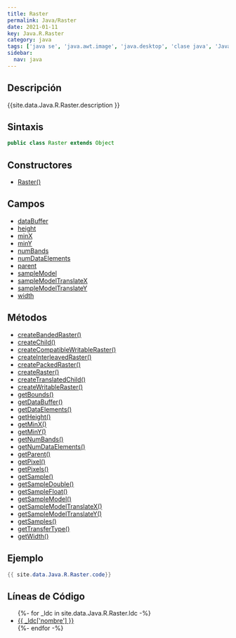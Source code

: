 ```yaml
---
title: Raster
permalink: Java/Raster
date: 2021-01-11
key: Java.R.Raster
category: java
tags: ['java se', 'java.awt.image', 'java.desktop', 'clase java', 'Java 1.0']
sidebar: 
  nav: java
---
```


## Descripción
{{site.data.Java.R.Raster.description }}

## Sintaxis
~~~java
public class Raster extends Object
~~~

## Constructores
* [Raster()](/Java/Raster/Raster/)

## Campos
* [dataBuffer](/Java/Raster/dataBuffer)
* [height](/Java/Raster/height)
* [minX](/Java/Raster/minX)
* [minY](/Java/Raster/minY)
* [numBands](/Java/Raster/numBands)
* [numDataElements](/Java/Raster/numDataElements)
* [parent](/Java/Raster/parent)
* [sampleModel](/Java/Raster/sampleModel)
* [sampleModelTranslateX](/Java/Raster/sampleModelTranslateX)
* [sampleModelTranslateY](/Java/Raster/sampleModelTranslateY)
* [width](/Java/Raster/width)

## Métodos
* [createBandedRaster()](/Java/Raster/createBandedRaster)
* [createChild()](/Java/Raster/createChild)
* [createCompatibleWritableRaster()](/Java/Raster/createCompatibleWritableRaster)
* [createInterleavedRaster()](/Java/Raster/createInterleavedRaster)
* [createPackedRaster()](/Java/Raster/createPackedRaster)
* [createRaster()](/Java/Raster/createRaster)
* [createTranslatedChild()](/Java/Raster/createTranslatedChild)
* [createWritableRaster()](/Java/Raster/createWritableRaster)
* [getBounds()](/Java/Raster/getBounds)
* [getDataBuffer()](/Java/Raster/getDataBuffer)
* [getDataElements()](/Java/Raster/getDataElements)
* [getHeight()](/Java/Raster/getHeight)
* [getMinX()](/Java/Raster/getMinX)
* [getMinY()](/Java/Raster/getMinY)
* [getNumBands()](/Java/Raster/getNumBands)
* [getNumDataElements()](/Java/Raster/getNumDataElements)
* [getParent()](/Java/Raster/getParent)
* [getPixel()](/Java/Raster/getPixel)
* [getPixels()](/Java/Raster/getPixels)
* [getSample()](/Java/Raster/getSample)
* [getSampleDouble()](/Java/Raster/getSampleDouble)
* [getSampleFloat()](/Java/Raster/getSampleFloat)
* [getSampleModel()](/Java/Raster/getSampleModel)
* [getSampleModelTranslateX()](/Java/Raster/getSampleModelTranslateX)
* [getSampleModelTranslateY()](/Java/Raster/getSampleModelTranslateY)
* [getSamples()](/Java/Raster/getSamples)
* [getTransferType()](/Java/Raster/getTransferType)
* [getWidth()](/Java/Raster/getWidth)

## Ejemplo
~~~java
{{ site.data.Java.R.Raster.code}}
~~~

## Líneas de Código
<ul>
{%- for _ldc in site.data.Java.R.Raster.ldc -%}
   <li>
       <a href="{{_ldc['url'] }}">{{ _ldc['nombre'] }}</a>
   </li>
{%- endfor -%}
</ul>
